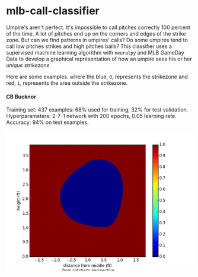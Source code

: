 # mlb-call-classifier
Umpire's aren't perfect. It's impossible to call pitches correctly
100 percent of the time. A lot of pitches end up on the corners and edges
of the strike zone. But can we find patterns in umpires' calls?
Do some umpires tend to call low pitches strikes and high pitches balls?
This classifier uses a supervised machine learning algorithm with `neuralpy` and MLB GameDay Data to develop a graphical representation of how an umpire sees his or her *unique strikezone.*

Here are some examples. where the blue, `0`, represents the strikezone and red, `1`, represents the area
outside the strikezone.

#### CB Bucknor
Training set: 437 examples: 68% used for training, 32% for test validation.  
Hyperparameters: 2-7-1 network with 200 epochs, 0.05 learning rate.  
Accuracy: 94% on test examples.

![](results/bucknor-94.png)
